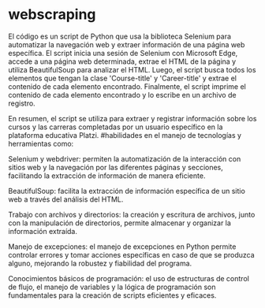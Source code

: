 # webscraping
 
El código es un script de Python que usa la biblioteca Selenium para automatizar la navegación web y extraer información de una página web específica. El script inicia una sesión de Selenium con Microsoft Edge, accede a una página web determinada, extrae el HTML de la página y utiliza BeautifulSoup para analizar el HTML. Luego, el script busca todos los elementos que tengan la clase 'Course-title' y 'Career-title' y extrae el contenido de cada elemento encontrado. Finalmente, el script imprime el contenido de cada elemento encontrado y lo escribe en un archivo de registro.

En resumen, el script se utiliza para extraer y registrar información sobre los cursos y las carreras completadas por un usuario específico en la plataforma educativa Platzi.
#habilidades en el manejo de tecnologías y herramientas como:

Selenium y webdriver: permiten la automatización de la interacción con sitios web y la navegación por las diferentes páginas y secciones, facilitando la extracción de información de manera eficiente.

BeautifulSoup: facilita la extracción de información específica de un sitio web a través del análisis del HTML.

Trabajo con archivos y directorios: la creación y escritura de archivos, junto con la manipulación de directorios, permite almacenar y organizar la información extraída.

Manejo de excepciones: el manejo de excepciones en Python permite controlar errores y tomar acciones específicas en caso de que se produzca alguno, mejorando la robustez y fiabilidad del programa.

Conocimientos básicos de programación: el uso de estructuras de control de flujo, el manejo de variables y la lógica de programación son fundamentales para la creación de scripts eficientes y eficaces.
